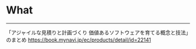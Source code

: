 # What
---
「アジャイルな見積りと計画づくり 価値あるソフトウェアを育てる概念と技法」のまとめ
https://book.mynavi.jp/ec/products/detail/id=22141